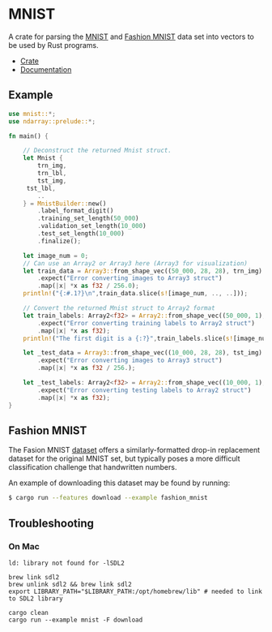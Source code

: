 # MNIST
A crate for parsing the [MNIST](http://yann.lecun.com/exdb/mnist/) and [Fashion MNIST](https://github.com/zalandoresearch/fashion-mnist) data set into vectors to be
used by Rust programs.

* [Crate](https://crates.io/crates/mnist)
* [Documentation](https://docs.rs/mnist)

## Example
```rust
use mnist::*;
use ndarray::prelude::*;

fn main() {

    // Deconstruct the returned Mnist struct.
    let Mnist {
        trn_img,
        trn_lbl,
        tst_img,
     tst_lbl,
        ..
    } = MnistBuilder::new()
        .label_format_digit()
        .training_set_length(50_000)
        .validation_set_length(10_000)
        .test_set_length(10_000)
        .finalize();

    let image_num = 0;
    // Can use an Array2 or Array3 here (Array3 for visualization)
    let train_data = Array3::from_shape_vec((50_000, 28, 28), trn_img)
        .expect("Error converting images to Array3 struct")
        .map(|x| *x as f32 / 256.0);
    println!("{:#.1?}\n",train_data.slice(s![image_num, .., ..]));

    // Convert the returned Mnist struct to Array2 format
    let train_labels: Array2<f32> = Array2::from_shape_vec((50_000, 1), trn_lbl)
        .expect("Error converting training labels to Array2 struct")
        .map(|x| *x as f32);
    println!("The first digit is a {:?}",train_labels.slice(s![image_num, ..]) );

    let _test_data = Array3::from_shape_vec((10_000, 28, 28), tst_img)
        .expect("Error converting images to Array3 struct")
        .map(|x| *x as f32 / 256.);

    let _test_labels: Array2<f32> = Array2::from_shape_vec((10_000, 1), tst_lbl)
        .expect("Error converting testing labels to Array2 struct")
        .map(|x| *x as f32);
}
```

## Fashion MNIST
The Fasion MNIST [dataset](https://github.com/zalandoresearch/fashion-mnist) offers a similarly-formatted 
drop-in replacement dataset for the original MNIST set, but typically poses a more difficult classification challenge that handwritten numbers. 

An example of downloading this dataset may be found by running: 
```sh
$ cargo run --features download --example fashion_mnist
```

## Troubleshooting

### On Mac


`ld: library not found for -lSDL2`

```shell
brew link sdl2
brew unlink sdl2 && brew link sdl2
export LIBRARY_PATH="$LIBRARY_PATH:/opt/homebrew/lib" # needed to link to SDL2 library

cargo clean
cargo run --example mnist -F download
```
